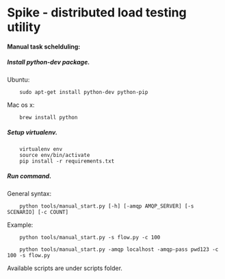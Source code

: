 Spike - distributed load testing utility
================

#### Manual task schelduling:

##### Install python-dev package.

Ubuntu:
```
    sudo apt-get install python-dev python-pip
```
Mac os x:
```
    brew install python
```
##### Setup virtualenv.
```
    virtualenv env
    source env/bin/activate
    pip install -r requirements.txt
```
##### Run command.

General syntax:
```
    python tools/manual_start.py [-h] [-amqp AMQP_SERVER] [-s SCENARIO] [-c COUNT]
```
Example:
```
    python tools/manual_start.py -s flow.py -c 100
```

```
    python tools/manual_start.py -amqp localhost -amqp-pass pwd123 -c 100 -s flow.py
```

Available scripts are under scripts folder.

